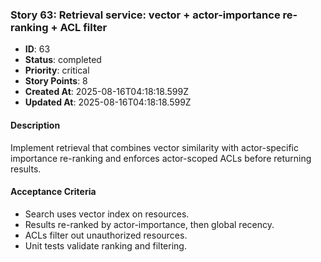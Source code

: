 ### Story 63: Retrieval service: vector + actor-importance re-ranking + ACL filter

- **ID**: 63
- **Status**: completed
- **Priority**: critical
- **Story Points**: 8
- **Created At**: 2025-08-16T04:18:18.599Z
- **Updated At**: 2025-08-16T04:18:18.599Z

#### Description

Implement retrieval that combines vector similarity with actor-specific importance re-ranking and enforces actor-scoped ACLs before returning results.

#### Acceptance Criteria

- Search uses vector index on resources.
- Results re-ranked by actor-importance, then global recency.
- ACLs filter out unauthorized resources.
- Unit tests validate ranking and filtering.
